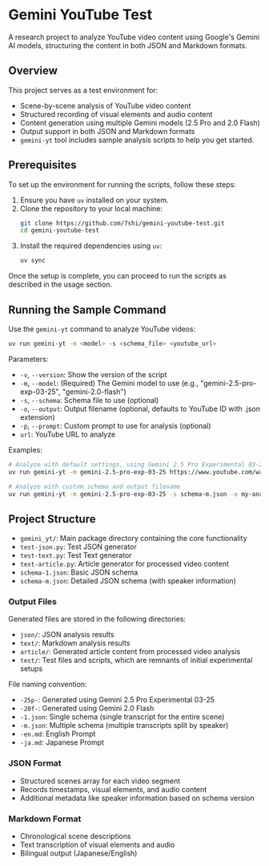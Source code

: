 # Gemini YouTube Test

A research project to analyze YouTube video content using Google's Gemini AI models, structuring the content in both JSON and Markdown formats.

## Overview

This project serves as a test environment for:

- Scene-by-scene analysis of YouTube video content
- Structured recording of visual elements and audio content
- Content generation using multiple Gemini models (2.5 Pro and 2.0 Flash)
- Output support in both JSON and Markdown formats
- `gemini-yt` tool includes sample analysis scripts to help you get started.

## Prerequisites

To set up the environment for running the scripts, follow these steps:

1. Ensure you have `uv` installed on your system.
2. Clone the repository to your local machine:
    ```bash
    git clone https://github.com/7shi/gemini-youtube-test.git
    cd gemini-youtube-test
    ```
3. Install the required dependencies using `uv`:
    ```bash
    uv sync
    ```

Once the setup is complete, you can proceed to run the scripts as described in the usage section.

## Running the Sample Command

Use the `gemini-yt` command to analyze YouTube videos:

```bash
uv run gemini-yt -m <model> -s <schema_file> <youtube_url>
```

Parameters:
- `-v`, `--version`: Show the version of the script
- `-m`, `--model`: (Required) The Gemini model to use (e.g., "gemini-2.5-pro-exp-03-25", "gemini-2.0-flash")
- `-s`, `--schema`: Schema file to use (optional)
- `-o`, `--output`: Output filename (optional, defaults to YouTube ID with .json extension)
- `-p`, `--prompt`: Custom prompt to use for analysis (optional)
- `url`: YouTube URL to analyze

Examples:

```bash
# Analyze with default settings, using Gemini 2.5 Pro Experimental 03-25
uv run gemini-yt -m gemini-2.5-pro-exp-03-25 https://www.youtube.com/watch?v=n17NFYBBjXY

# Analyze with custom schema and output filename
uv run gemini-yt -m gemini-2.5-pro-exp-03-25 -s schema-m.json -o my-analysis.json https://www.youtube.com/watch?v=n17NFYBBjXY
```

## Project Structure

- `gemini_yt/`: Main package directory containing the core functionality
- `test-json.py`: Test JSON generator
- `test-text.py`: Test Text generator
- `test-article.py`: Article generator for processed video content
- `schema-1.json`: Basic JSON schema
- `schema-m.json`: Detailed JSON schema (with speaker information)

### Output Files

Generated files are stored in the following directories:

- `json/`: JSON analysis results
- `text/`: Markdown analysis results
- `article/`: Generated article content from processed video analysis
- `test/`: Test files and scripts, which are remnants of initial experimental setups

File naming convention:

- `-25p-`: Generated using Gemini 2.5 Pro Experimental 03-25
- `-20f-`: Generated using Gemini 2.0 Flash
- `-1.json`: Single schema (single transcript for the entire scene)
- `-m.json`: Multiple schema (multiple transcripts split by speaker)
- `-en.md`: English Prompt
- `-ja.md`: Japanese Prompt

### JSON Format

- Structured scenes array for each video segment
- Records timestamps, visual elements, and audio content
- Additional metadata like speaker information based on schema version

### Markdown Format

- Chronological scene descriptions
- Text transcription of visual elements and audio
- Bilingual output (Japanese/English)
